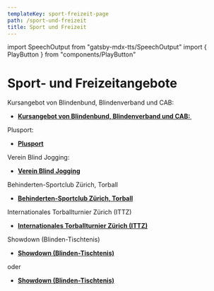 ```yaml
---
templateKey: sport-freizeit-page
path: /sport-und-freizeit
title: Sport und Freizeit
---
```

import SpeechOutput from "gatsby-mdx-tts/SpeechOutput"
import { PlayButton } from "components/PlayButton"

<SpeechOutput id="sport-und-freizeit-page-teil1" customPlayButton={PlayButton}>

# Sport- und Freizeitangebote

<!--StartFragment-->

Kursangebot von Blindenbund, Blindenverband und CAB:

* **[Kursangebot von Blindenbund, Blindenverband und CAB:
](https://www.inclusion-handicap.ch/)**
 

Plusport:

* **[Plusport](http://www.plusport.ch/)**
 

Verein Blind Jogging:

* **[Verein Blind Jogging](https://blind-jogging.ch/)**

<!--EndFragment-->

</SpeechOutput>

Behinderten-Sportclub Zürich, Torball

* **[Behinderten-Sportclub Zürich, Torball](https://www.bsczuerich.ch/#Torball)**
 

Internationales Torballturnier Zürich (ITTZ)


* **[Internationales Torballturnier Zürich (ITTZ)](https://www.ittz.ch/)**
 
 

Showdown (Blinden-Tischtenis)

* **[Showdown (Blinden-Tischtenis)](https://www.swiss-showdown.ch/)**
 

oder 
* **[Showdown (Blinden-Tischtenis)](https://www.bsczuerich.ch/#showdown)**

 
